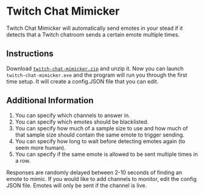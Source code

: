 # Twitch Chat Mimicker
Twitch Chat Mimicker will automatically send emotes in your stead if it detects that a Twitch chatroom sends a certain emote multiple times.


## Instructions

Download [`twitch-chat-mimicker.zip`](https://github.com/ActuallyGiggles/Twitch-Chat-Mimicker/releases/tag/1.0.0) and unzip it. Now you can launch `twitch-chat-mimicker.exe` and the program will run you through the first time setup. It will create a config.JSON file that you can edit.

## Additional Information

1. You can specify which channels to answer in.
2. You can specify which emotes should be blacklisted.
3. You can specify how much of a sample size to use and how much of that sample size should contain the same emote to trigger sending.
4. You can specify how long to wait before detecting emotes again (to seem more human).
5. You can specify if the same emote is allowed to be sent multiple times in a row.

Responses are randomly delayed between 2-10 seconds of finding an emote to mimic.
If you would like to add channels to monitor, edit the config JSON file.
Emotes will only be sent if the channel is live.
